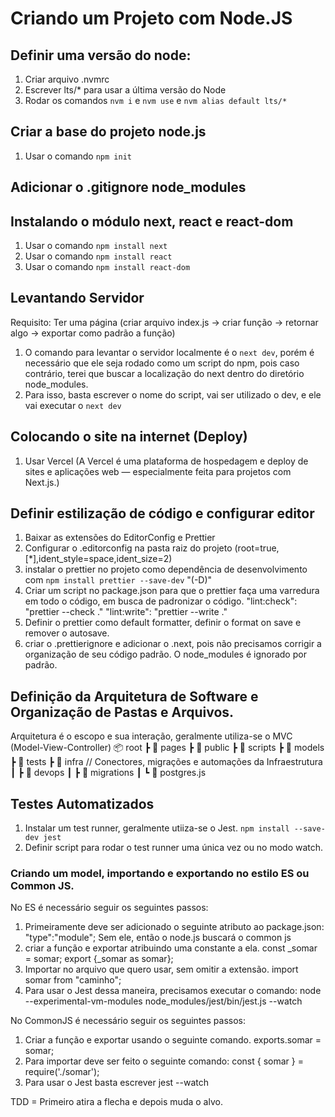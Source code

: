 # Criando um Projeto com Node.JS

## Definir uma versão do node:

1. Criar arquivo .nvmrc
2. Escrever lts/\* para usar a última versão do Node
3. Rodar os comandos `nvm i` e `nvm use` e `nvm alias default lts/*`

## Criar a base do projeto node.js

1. Usar o comando `npm init`

## Adicionar o .gitignore node_modules

## Instalando o módulo next, react e react-dom

1. Usar o comando `npm install next`
2. Usar o comando `npm install react`
3. Usar o comando `npm install react-dom`

## Levantando Servidor

Requisito: Ter uma página (criar arquivo index.js -> criar função -> retornar algo -> exportar como padrão a função)

1. O comando para levantar o servidor localmente é o `next dev`, porém é necessário que ele seja rodado como um script do npm, pois caso contrário, terei que buscar a localização do next dentro do diretório node_modules.
2. Para isso, basta escrever o nome do script, vai ser utilizado o dev, e ele vai executar o `next dev`

## Colocando o site na internet (Deploy)

1. Usar Vercel (A Vercel é uma plataforma de hospedagem e deploy de sites e aplicações web — especialmente feita para projetos com Next.js.)

## Definir estilização de código e configurar editor

1. Baixar as extensões do EditorConfig e Prettier
2. Configurar o .editorconfig na pasta raiz do projeto (root=true,[*],ident_style=space,ident_size=2)
3. instalar o prettier no projeto como dependência de desenvolvimento com `npm install prettier --save-dev` "(-D)"
4. Criar um script no package.json para que o prettier faça uma varredura em todo o código, em busca de padronizar o código. "lint:check": "prettier --check ." "lint:write": "prettier --write ."
5. Definir o prettier como default formatter, definir o format on save e remover o autosave.
6. criar o .prettierignore e adicionar o .next, pois não precisamos corrigir a organização de seu código padrão. O node_modules é ignorado por padrão.

## Definição da Arquitetura de Software e Organização de Pastas e Arquivos.

Arquitetura é o escopo e sua interação, geralmente utiliza-se o MVC (Model-View-Controller)
📦 root
┣ 📂 pages
┣ 📂 public
┣ 📂 scripts
┣ 📂 models
┣ 📂 tests
┣ 📂 infra // Conectores, migrações e automações da Infraestrutura
┃ ┣ 📂 devops
┃ ┣ 📂 migrations
┃ ┗ 📜 postgres.js

## Testes Automatizados

1. Instalar um test runner, geralmente utiiza-se o Jest. `npm install --save-dev jest`
2. Definir script para rodar o test runner uma única vez ou no modo watch.

### Criando um model, importando e exportando no estilo ES ou Common JS.

No ES é necessário seguir os seguintes passos:

1. Primeiramente deve ser adicionado o seguinte atributo ao package.json:
   "type":"module"; Sem ele, então o node.js buscará o common js
2. criar a função e exportar atribuindo uma constante a ela.
   const \_somar = somar;
   export {\_somar as somar};
3. Importar no arquivo que quero usar, sem omitir a extensão.
   import somar from "caminho";
4. Para usar o Jest dessa maneira, precisamos executar o comando:
   node --experimental-vm-modules node_modules/jest/bin/jest.js --watch

No CommonJS é necessário seguir os seguintes passos:

1. Criar a função e exportar usando o seguinte comando.
   exports.somar = somar;
2. Para importar deve ser feito o seguinte comando:
   const { somar } = require('./somar');
3. Para usar o Jest basta escrever
   jest --watch

TDD = Primeiro atira a flecha e depois muda o alvo.
